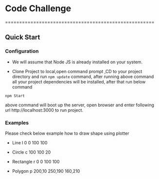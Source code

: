 # Code Challenge
=====================================================

## Quick Start

### Configuration

* We will assume that Node JS is already installed on your system.

* Clone Project to local,open command prompt ,CD to your project directory and run ```npm update``` command, after running above command all your project dependencies will be installed, after that run below command

```npm Start```

above command will boot up the server, open browser and enter following url http://localhost:3000 to run project. 


### Examples

Please check below example how to draw shape using plotter

* Line
    l 0 0 100 100

* Circle
    c 100 100 20

* Rectangle
    r 0 0 100 100

* Polygon
    p 200,10 250,190 160,210
